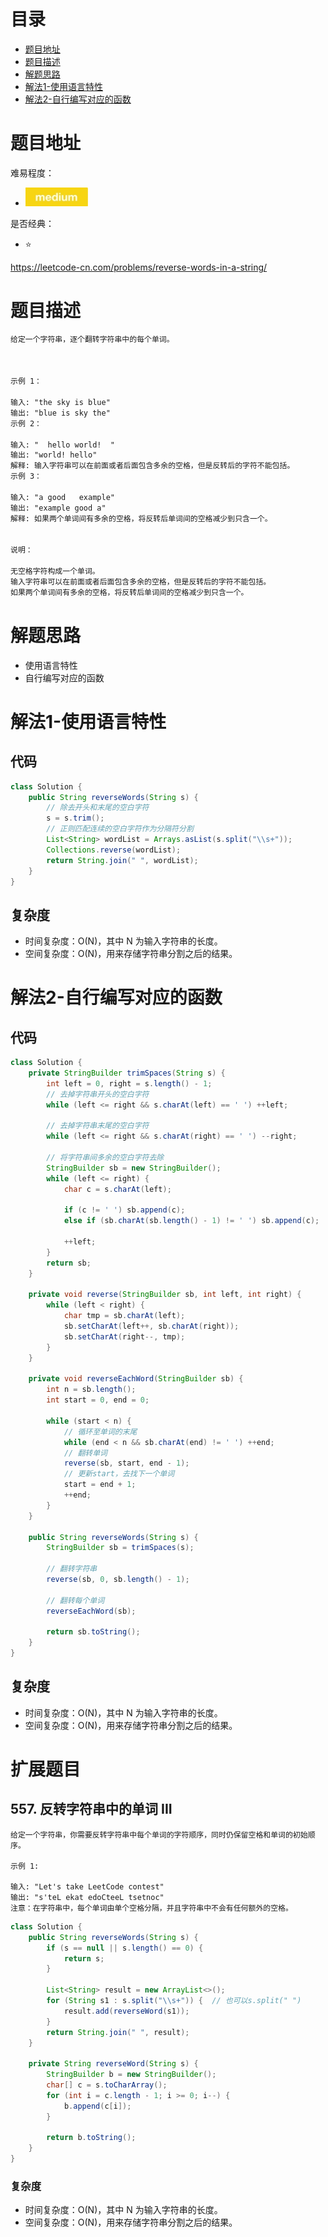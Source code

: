 # 目录
* [题目地址](#题目地址)
* [题目描述](#题目描述)
* [解题思路](#解题思路)
* [解法1-使用语言特性](#解法1-使用语言特性)
* [解法2-自行编写对应的函数](#解法2-自行编写对应的函数)



# 题目地址
难易程度：
- ![medium.jpg](../.images/medium.jpg)


是否经典：
- ⭐️

https://leetcode-cn.com/problems/reverse-words-in-a-string/


# 题目描述
```txt
给定一个字符串，逐个翻转字符串中的每个单词。

 

示例 1：

输入: "the sky is blue"
输出: "blue is sky the"
示例 2：

输入: "  hello world!  "
输出: "world! hello"
解释: 输入字符串可以在前面或者后面包含多余的空格，但是反转后的字符不能包括。
示例 3：

输入: "a good   example"
输出: "example good a"
解释: 如果两个单词间有多余的空格，将反转后单词间的空格减少到只含一个。
 

说明：

无空格字符构成一个单词。
输入字符串可以在前面或者后面包含多余的空格，但是反转后的字符不能包括。
如果两个单词间有多余的空格，将反转后单词间的空格减少到只含一个。
```


# 解题思路
- 使用语言特性
- 自行编写对应的函数



# 解法1-使用语言特性
## 代码
```Java
class Solution {
    public String reverseWords(String s) {
        // 除去开头和末尾的空白字符
        s = s.trim();
        // 正则匹配连续的空白字符作为分隔符分割
        List<String> wordList = Arrays.asList(s.split("\\s+"));
        Collections.reverse(wordList);
        return String.join(" ", wordList);
    }
}
```


## 复杂度
- 时间复杂度：O(N)，其中 N 为输入字符串的长度。
- 空间复杂度：O(N)，用来存储字符串分割之后的结果。


# 解法2-自行编写对应的函数
## 代码
```Java
class Solution {
    private StringBuilder trimSpaces(String s) {
        int left = 0, right = s.length() - 1;
        // 去掉字符串开头的空白字符
        while (left <= right && s.charAt(left) == ' ') ++left;

        // 去掉字符串末尾的空白字符
        while (left <= right && s.charAt(right) == ' ') --right;

        // 将字符串间多余的空白字符去除
        StringBuilder sb = new StringBuilder();
        while (left <= right) {
            char c = s.charAt(left);

            if (c != ' ') sb.append(c);
            else if (sb.charAt(sb.length() - 1) != ' ') sb.append(c);

            ++left;
        }
        return sb;
    }

    private void reverse(StringBuilder sb, int left, int right) {
        while (left < right) {
            char tmp = sb.charAt(left);
            sb.setCharAt(left++, sb.charAt(right));
            sb.setCharAt(right--, tmp);
        }
    }

    private void reverseEachWord(StringBuilder sb) {
        int n = sb.length();
        int start = 0, end = 0;

        while (start < n) {
            // 循环至单词的末尾
            while (end < n && sb.charAt(end) != ' ') ++end;
            // 翻转单词
            reverse(sb, start, end - 1);
            // 更新start，去找下一个单词
            start = end + 1;
            ++end;
        }
    }

    public String reverseWords(String s) {
        StringBuilder sb = trimSpaces(s);

        // 翻转字符串
        reverse(sb, 0, sb.length() - 1);

        // 翻转每个单词
        reverseEachWord(sb);

        return sb.toString();
    }
}
```


## 复杂度
- 时间复杂度：O(N)，其中 N 为输入字符串的长度。
- 空间复杂度：O(N)，用来存储字符串分割之后的结果。


# 扩展题目
## 557. 反转字符串中的单词 III
```text
给定一个字符串，你需要反转字符串中每个单词的字符顺序，同时仍保留空格和单词的初始顺序。

示例 1:

输入: "Let's take LeetCode contest"
输出: "s'teL ekat edoCteeL tsetnoc" 
注意：在字符串中，每个单词由单个空格分隔，并且字符串中不会有任何额外的空格。
```


```java
class Solution {
    public String reverseWords(String s) {
        if (s == null || s.length() == 0) {
            return s;
        }

        List<String> result = new ArrayList<>();
        for (String s1 : s.split("\\s+")) {  // 也可以s.split(" ")
            result.add(reverseWord(s1));
        }
        return String.join(" ", result);
    }

    private String reverseWord(String s) {
        StringBuilder b = new StringBuilder();
        char[] c = s.toCharArray();
        for (int i = c.length - 1; i >= 0; i--) {
            b.append(c[i]);
        }

        return b.toString();
    }
}
```

### 复杂度
- 时间复杂度：O(N)，其中 N 为输入字符串的长度。
- 空间复杂度：O(N)，用来存储字符串分割之后的结果。